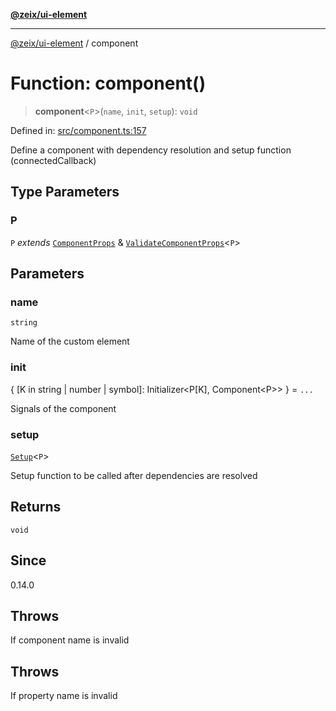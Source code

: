 [**@zeix/ui-element**](../README.md)

***

[@zeix/ui-element](../globals.md) / component

# Function: component()

> **component**\<`P`\>(`name`, `init`, `setup`): `void`

Defined in: [src/component.ts:157](https://github.com/zeixcom/ui-element/blob/a2e3a5bb1b7ab9e964c80c41c9edbb895cf2ce79/src/component.ts#L157)

Define a component with dependency resolution and setup function (connectedCallback)

## Type Parameters

### P

`P` *extends* [`ComponentProps`](../type-aliases/ComponentProps.md) & [`ValidateComponentProps`](../type-aliases/ValidateComponentProps.md)\<`P`\>

## Parameters

### name

`string`

Name of the custom element

### init

\{ \[K in string \| number \| symbol\]: Initializer\<P\[K\], Component\<P\>\> \} = `...`

Signals of the component

### setup

[`Setup`](../type-aliases/Setup.md)\<`P`\>

Setup function to be called after dependencies are resolved

## Returns

`void`

## Since

0.14.0

## Throws

If component name is invalid

## Throws

If property name is invalid
